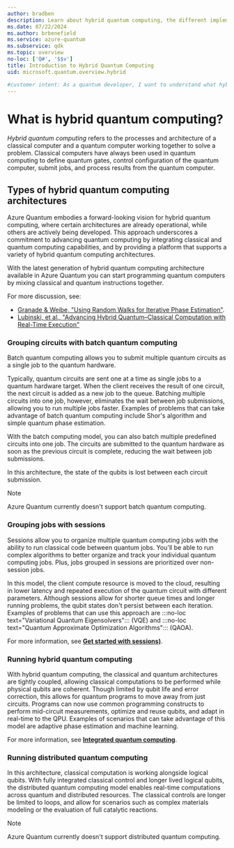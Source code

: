 ```yaml
---
author: bradben
description: Learn about hybrid quantum computing, the different implementation types, and how to choose the best approach for your quantum computing needs.
ms.date: 07/22/2024
ms.author: brbenefield
ms.service: azure-quantum
ms.subservice: qdk
ms.topic: overview
no-loc: ['Q#', '$$v']
title: Introduction to Hybrid Quantum Computing
uid: microsoft.quantum.overview.hybrid

#customer intent: As a quantum developer, I want to understand what hybrid quantum computing is and the different implementation types so that I can choose the best approach for my quantum computing needs.
---
```


# What is hybrid quantum computing?

*Hybrid quantum computing* refers to the processes and architecture of a classical computer and a quantum computer working together to solve a problem. Classical computers have always been used in quantum computing to define quantum gates, control configuration of the quantum computer, submit jobs, and process results from the quantum computer. 

## Types of hybrid quantum computing architectures

Azure Quantum embodies a forward-looking vision for hybrid quantum computing, where certain architectures are already operational, while others are actively being developed. This approach underscores a commitment to advancing quantum computing by integrating classical and quantum computing capabilities, and by providing a platform that supports a variety of hybrid quantum computing architectures.

With the latest generation of hybrid quantum computing architecture available in Azure Quantum you can start programming quantum computers by mixing classical and quantum instructions together.

For more discussion, see:

- [Granade & Weibe, "Using Random Walks for Iterative Phase Estimation"](https://arxiv.org/pdf/2208.04526.pdf).
- [Lubinski, et al., "Advancing Hybrid Quantum–Classical Computation with Real-Time Execution"](https://arxiv.org/pdf/2206.12950.pdf)

### Grouping circuits with batch quantum computing

Batch quantum computing allows you to submit multiple quantum circuits as a single job to the quantum hardware.

Typically, quantum circuits are sent one at a time as single jobs to a quantum hardware target. When the client receives the result of one circuit, the next circuit is added as a new job to the queue. Batching multiple circuits into one job, however, eliminates the wait between job submissions, allowing you to run multiple jobs faster. Examples of problems that can take advantage of batch quantum computing include Shor's algorithm and simple quantum phase estimation.  

With the batch computing model, you can also batch multiple predefined circuits into one job. The circuits are submitted to the quantum hardware as soon as the previous circuit is complete, reducing the wait between job submissions.

In this architecture, the state of the qubits is lost between each circuit submission.

> [!NOTE]
> Azure Quantum currently doesn't support batch quantum computing.

### Grouping jobs with sessions 

Sessions allow you to organize multiple quantum computing jobs with the ability to run classical code between quantum jobs. You'll be able to run complex algorithms to better organize and track your individual quantum computing jobs. Plus, jobs grouped in sessions are prioritized over non-session jobs.

In this model, the client compute resource is moved to the cloud, resulting in lower latency and repeated execution of the quantum circuit with different parameters.   Although sessions allow for shorter queue times and longer running problems, the qubit states don't persist between each iteration. Examples of problems that can use this approach are :::no-loc text="Variational Quantum Eigensolvers"::: (VQE) and :::no-loc text="Quantum Approximate Optimization Algorithms":::  (QAOA).

For more information, see [**Get started with sessions)**](xref:microsoft.quantum.hybrid.interactive).

### Running hybrid quantum computing

With hybrid quantum computing, the classical and quantum architectures are tightly coupled, allowing classical computations to be performed while physical qubits are coherent. Though limited by qubit life and error correction, this allows for quantum programs to move away from just circuits. Programs can now use common programming constructs to perform mid-circuit measurements, optimize and reuse qubits, and adapt in real-time to the QPU. Examples of scenarios that can take advantage of this model are adaptive phase estimation and machine learning. 

For more information, see  [**Integrated quantum computing**](xref:microsoft.quantum.hybrid.integrated).

### Running distributed quantum computing

In this architecture, classical computation is working alongside logical qubits. With fully integrated classical control and longer lived logical qubits, the distributed quantum computing model enables real-time computations across quantum and distributed resources. The classical controls are longer be limited to loops, and allow for scenarios such as complex materials modeling or the evaluation of full catalytic reactions.


> [!NOTE]
> Azure Quantum currently doesn't support distributed quantum computing.

